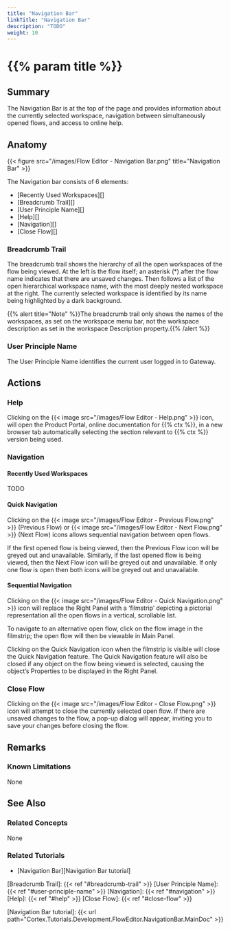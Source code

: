 ```yaml
---
title: "Navigation Bar"
linkTitle: "Navigation Bar"
description: "TODO"
weight: 10
---
```


# {{% param title %}}

## Summary

The Navigation Bar is at the top of the page and provides information about the currently selected workspace, navigation between simultaneously opened flows, and access to online help.

## Anatomy

{{< figure src="/images/Flow Editor - Navigation Bar.png" title="Navigation Bar" >}}

The Navigation bar consists of 6 elements:

* [Recently Used Workspaces][]
* [Breadcrumb Trail][]
* [User Principle Name][]
* [Help][]
* [Navigation][]
* [Close Flow][]

### Breadcrumb Trail

The breadcrumb trail shows the hierarchy of all the open workspaces of the flow being viewed. At the left is the flow itself; an asterisk (*) after the flow name indicates that there are unsaved changes. Then follows a list of the open hierarchical workspace name, with the most deeply nested workspace at the right. The currently selected workspace is identified by its name being highlighted by a dark background.

{{% alert title="Note" %}}The breadcrumb trail only shows the names of the workspaces, as set on the workspace menu bar, not the workspace description as set in the workspace Description property.{{% /alert %}}

### User Principle Name

The User Principle Name identifies the current user logged in to Gateway.

## Actions

### Help

Clicking on the {{< image src="/images/Flow Editor - Help.png" >}} icon, will open the Product Portal, online documentation for {{% ctx %}}, in a new browser tab automatically selecting the section relevant to {{% ctx %}} version being used.

### Navigation

#### Recently Used Workspaces

TODO

#### Quick Navigation

Clicking on the {{< image src="/images/Flow Editor - Previous Flow.png" >}} (Previous Flow) or {{< image src="/images/Flow Editor - Next Flow.png" >}} (Next Flow) icons allows sequential navigation between open flows.

If the first opened flow is being viewed, then the Previous Flow icon will be greyed out and unavailable. Similarly, if the last opened flow is being viewed, then the Next Flow icon will be greyed out and unavailable. If only one flow is open then both icons will be greyed out and unavailable.

#### Sequential Navigation

Clicking on the {{< image src="/images/Flow Editor - Quick Navigation.png" >}} icon will replace the Right Panel with a ‘filmstrip’ depicting a pictorial representation all the open flows in a vertical, scrollable list.

To navigate to an alternative open flow, click on the flow image in the filmstrip; the open flow will then be viewable in Main Panel.

Clicking on the Quick Navigation icon when the filmstrip is visible will close the Quick Navigation feature. The Quick Navigation feature will also be closed if any object on the flow being viewed is selected, causing the object’s Properties to be displayed in the Right Panel.

### Close Flow

Clicking on the {{< image src="/images/Flow Editor - Close Flow.png" >}} icon will attempt to close the currently selected open flow. If there are unsaved changes to the flow, a pop-up dialog will appear, inviting you to save your changes before closing the flow.

## Remarks

### Known Limitations

None

## See Also

### Related Concepts

None

### Related Tutorials

* [Navigation Bar][Navigation Bar tutorial]

[Breadcrumb Trail]: {{< ref "#breadcrumb-trail" >}}
[User Principle Name]: {{< ref "#user-principle-name" >}}
[Navigation]: {{< ref "#navigation" >}}
[Help]: {{< ref "#help" >}}
[Close Flow]: {{< ref "#close-flow" >}}

[Navigation Bar tutorial]: {{< url path="Cortex.Tutorials.Development.FlowEditor.NavigationBar.MainDoc" >}}
